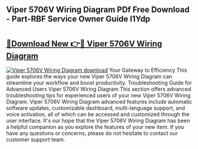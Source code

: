 ## Viper 5706V Wiring Diagram PDf Free Download - Part-RBF Service Owner Guide l1Ydp

# <h2><a href="http://dfj53yz.blite.top/?on=Viper+5706V+Wiring+Diagram">🔗Download New 👉🔴 Viper 5706V Wiring Diagram</a></h2>

[![Viper 5706V Wiring Diagram download](https://i.imgur.com/lujVjoI.png)](http://dfj53yz.blite.top/?on=Viper+5706V+Wiring+Diagram)
Your Gateway to Efficiency This guide explores the ways your new Viper 5706V Wiring Diagram can streamline your workflow and boost productivity. Troubleshooting Guide for Advanced Users Viper 5706V Wiring Diagram This section offers advanced troubleshooting tips for experienced users of your new Viper 5706V Wiring Diagram. Viper 5706V Wiring Diagram advanced features include automatic software updates, customizable dashboard, multi-language support, and voice activation, all of which can be accessed and customized through the user interface. It's our hope that the Viper 5706V Wiring Diagram has been a helpful companion as you explore the features of your new item. If you have any questions or concerns, please do not hesitate to contact our customer support team.
